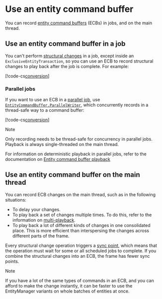 # Use an entity command buffer

You can record [entity command buffers](systems-entity-command-buffers.md) (ECBs) in jobs, and on the main thread.

## Use an entity command buffer in a job

You can't perform [structural changes](concepts-structural-changes) in a job, except inside an `ExclusiveEntityTransaction`, so you can use an ECB to record structural changes to play back after the job is complete. For example:

[!code-cs[conversion](../DocCodeSamples.Tests/EntityCommandBuffers.cs#ecb_single_threaded)]

### Parallel jobs

If you want to use an ECB in a [parallel job](xref:JobSystemParallelForJobs), use [`EntityCommandBuffer.ParallelWriter`](xref:Unity.Entities.EntityCommandBuffer.ParallelWriter), which concurrently records in a thread-safe way to a command buffer:

[!code-cs[conversion](../DocCodeSamples.Tests/EntityCommandBuffers.cs#ecb_parallel)]

>[!NOTE] 
>Only recording needs to be thread-safe for concurrency in parallel jobs. Playback is always single-threaded on the main thread.

For information on deterministic playback in parallel jobs, refer to the documentation on [Entity command buffer playback](systems-entity-command-buffer-playback.md#deterministic-playback-in-parallel-jobs)

## Use an entity command buffer on the main thread

You can record ECB changes on the main thread, such as in the following situations:

* To delay your changes.
* To play back a set of changes multiple times. To do this, refer to the information on [multi-playback](systems-entity-command-buffer-playback.md#multi-playback).
* To play back a lot of different kinds of changes in one consolidated place. This is more efficient than interspersing the changes across different parts of the frame.

Every structural change operation triggers a [sync point](concepts-structural-changes.md#sync-points), which means that the operation must wait for some or all scheduled jobs to complete. If you combine the structural changes into an ECB, the frame has fewer sync points.

>[!NOTE] 
> If you have a lot of the same types of commands in an ECB, and you can afford to make the change instantly, it can be faster to use the EntityManager variants on whole batches of entities at once.


